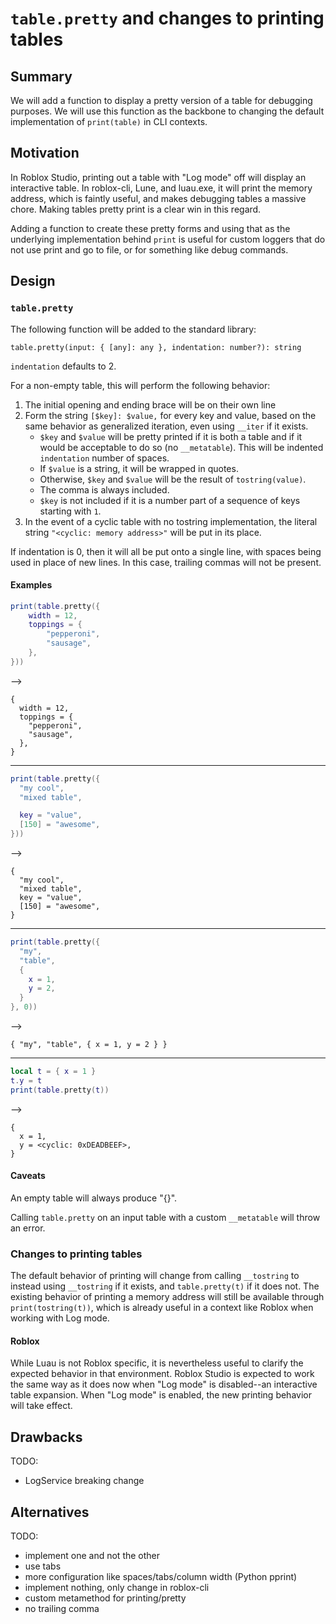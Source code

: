 # `table.pretty` and changes to printing tables

## Summary

We will add a function to display a pretty version of a table for debugging purposes. We will use this function as the backbone to changing the default implementation of `print(table)` in CLI contexts.

## Motivation

In Roblox Studio, printing out a table with "Log mode" off will display an interactive table. In roblox-cli, Lune, and luau.exe, it will print the memory address, which is faintly useful, and makes debugging tables a massive chore. Making tables pretty print is a clear win in this regard.

Adding a function to create these pretty forms and using that as the underlying implementation behind `print` is useful for custom loggers that do not use print and go to file, or for something like debug commands.

## Design

### `table.pretty`

The following function will be added to the standard library:

`table.pretty(input: { [any]: any }, indentation: number?): string`

`indentation` defaults to 2.

For a non-empty table, this will perform the following behavior:

1. The initial opening and ending brace will be on their own line
2. Form the string `[$key]: $value,` for every key and value, based on the same behavior as generalized iteration, even using `__iter` if it exists.
	- `$key` and `$value` will be pretty printed if it is both a table and if it would be acceptable to do so (no `__metatable`). This will be indented `indentation` number of spaces.
	- If `$value` is a string, it will be wrapped in quotes.
	- Otherwise, `$key` and `$value` will be the result of `tostring(value)`.
	- The comma is always included.
	- `$key` is not included if it is a number part of a sequence of keys starting with `1`.
3. In the event of a cyclic table with no tostring implementation, the literal string `"<cyclic: memory address>"` will be put in its place.

If indentation is 0, then it will all be put onto a single line, with spaces being used in place of new lines. In this case, trailing commas will not be present.

#### Examples

```lua
print(table.pretty({
	width = 12,
	toppings = {
		"pepperoni",
		"sausage",
	},
}))
```

-->

```
{
  width = 12,
  toppings = {
    "pepperoni",
    "sausage",
  },
}
```

---

```lua
print(table.pretty({
  "my cool",
  "mixed table",

  key = "value",
  [150] = "awesome",
}))
```

-->

```
{
  "my cool",
  "mixed table",
  key = "value",
  [150] = "awesome",
}
```

---

```lua
print(table.pretty({
  "my",
  "table",
  {
    x = 1,
    y = 2,
  }
}, 0))
```

-->

```
{ "my", "table", { x = 1, y = 2 } }
```

---

```lua
local t = { x = 1 }
t.y = t
print(table.pretty(t))
```

-->

```
{
  x = 1,
  y = <cyclic: 0xDEADBEEF>,
}
```

#### Caveats
An empty table will always produce "{}".

Calling `table.pretty` on an input table with a custom `__metatable` will throw an error.

### Changes to printing tables

The default behavior of printing will change from calling `__tostring` to instead using `__tostring` if it exists, and `table.pretty(t)` if it does not. The existing behavior of printing a memory address will still be available through `print(tostring(t))`, which is already useful in a context like Roblox when working with Log mode.

#### Roblox
While Luau is not Roblox specific, it is nevertheless useful to clarify the expected behavior in that environment. Roblox Studio is expected to work the same way as it does now when "Log mode" is disabled--an interactive table expansion. When "Log mode" is enabled, the new printing behavior will take effect.

## Drawbacks
TODO:
- LogService breaking change

## Alternatives
TODO:
- implement one and not the other
- use tabs
- more configuration like spaces/tabs/column width (Python pprint)
- implement nothing, only change in roblox-cli
- custom metamethod for printing/pretty
- no trailing comma
